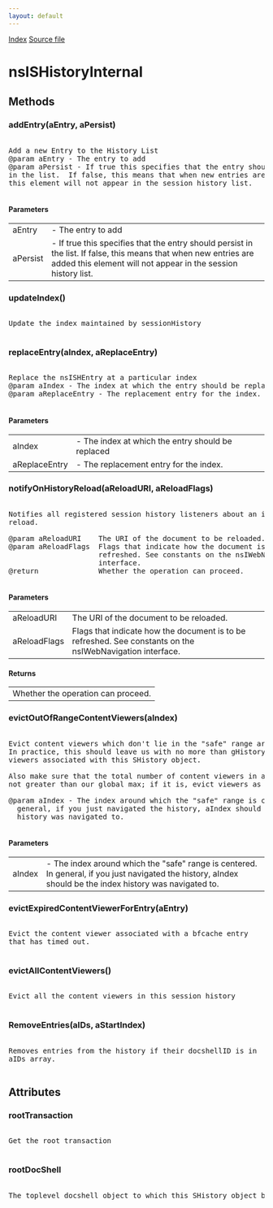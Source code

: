 ```yaml
---
layout: default
---
```

<div id='links'><a href="../index.html">Index</a>
<a href="http://dxr.mozilla.org/mozilla-central/source/docshell/shistory/public/nsISHistoryInternal.idl">Source file</a>
</div>

# nsISHistoryInternal #

## Methods ##

### addEntry(aEntry, aPersist) ###
<pre>  
Add a new Entry to the History List  
@param aEntry - The entry to add  
@param aPersist - If true this specifies that the entry should persist  
in the list.  If false, this means that when new entries are added  
this element will not appear in the session history list.  
  
</pre>
#### Parameters ####

<table>

<tr>
<td>aEntry</td>
<td>- The entry to add  
</td>
</tr>

<tr>
<td>aPersist</td>
<td>- If true this specifies that the entry should persist  
in the list.  If false, this means that when new entries are added  
this element will not appear in the session history list.  
</td>
</tr>

</table>

### updateIndex() ###
<pre>   
Update the index maintained by sessionHistory  
  
</pre>
### replaceEntry(aIndex, aReplaceEntry) ###
<pre>  
Replace the nsISHEntry at a particular index  
@param aIndex - The index at which the entry should be replaced  
@param aReplaceEntry - The replacement entry for the index.  
  
</pre>
#### Parameters ####

<table>

<tr>
<td>aIndex</td>
<td>- The index at which the entry should be replaced  
</td>
</tr>

<tr>
<td>aReplaceEntry</td>
<td>- The replacement entry for the index.  
</td>
</tr>

</table>

### notifyOnHistoryReload(aReloadURI, aReloadFlags) ###
<pre>  
Notifies all registered session history listeners about an impending  
reload.  
  
@param aReloadURI    The URI of the document to be reloaded.  
@param aReloadFlags  Flags that indicate how the document is to be  
                     refreshed. See constants on the nsIWebNavigation  
                     interface.  
@return              Whether the operation can proceed.  
  
</pre>
#### Parameters ####

<table>

<tr>
<td>aReloadURI</td>
<td>The URI of the document to be reloaded.  
</td>
</tr>

<tr>
<td>aReloadFlags</td>
<td>Flags that indicate how the document is to be  
                     refreshed. See constants on the nsIWebNavigation  
                     interface.  
</td>
</tr>

</table>

#### Returns ####

<table>

<tr>
<td>Whether the operation can proceed.  
</td>
</tr>

</table>

### evictOutOfRangeContentViewers(aIndex) ###
<pre>  
Evict content viewers which don't lie in the "safe" range around aIndex.  
In practice, this should leave us with no more than gHistoryMaxViewers  
viewers associated with this SHistory object.  
  
Also make sure that the total number of content viewers in all windows is  
not greater than our global max; if it is, evict viewers as appropriate.  
  
@param aIndex - The index around which the "safe" range is centered.  In  
  general, if you just navigated the history, aIndex should be the index  
  history was navigated to.  
  
</pre>
#### Parameters ####

<table>

<tr>
<td>aIndex</td>
<td>- The index around which the "safe" range is centered.  In  
  general, if you just navigated the history, aIndex should be the index  
  history was navigated to.  
</td>
</tr>

</table>

### evictExpiredContentViewerForEntry(aEntry) ###
<pre>  
Evict the content viewer associated with a bfcache entry  
that has timed out.  
  
</pre>
### evictAllContentViewers() ###
<pre>  
Evict all the content viewers in this session history  
  
</pre>
### RemoveEntries(aIDs, aStartIndex) ###
<pre>  
Removes entries from the history if their docshellID is in  
aIDs array.  
  
</pre>
## Attributes ##

### rootTransaction ###
<pre>  
Get the root transaction  
  
</pre>
### rootDocShell ###
<pre>  
The toplevel docshell object to which this SHistory object belongs to.  
  
</pre>